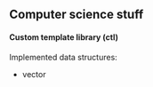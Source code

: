## Computer science stuff

#### Custom template library (ctl)

Implemented data structures:

* vector
